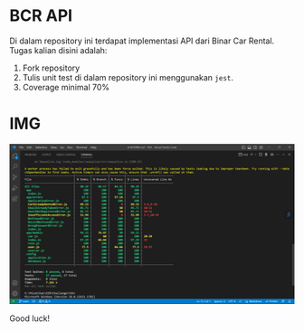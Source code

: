 # BCR API

Di dalam repository ini terdapat implementasi API dari Binar Car Rental.
Tugas kalian disini adalah:
1. Fork repository
2. Tulis unit test di dalam repository ini menggunakan `jest`.
3. Coverage minimal 70%

# IMG 
![ERD Image](./ss.png)

Good luck!
